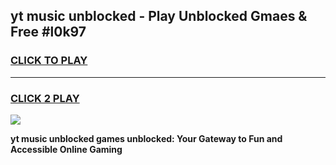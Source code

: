
## yt music unblocked - Play Unblocked Gmaes & Free #l0k97
<h3>
<a href="https://news.freeplayer.one?title=yt_music_unblocked&ref=24F">CLICK TO PLAY</a></h3>
<hr>

<h3>
<a href="https://news.freeplayer.one?title=yt_music_unblocked&ref=24F">CLICK 2 PLAY</a>
  
</h3>

<a href="https://news.freeplayer.one?title=yt_music_unblocked&ref=24F/"><img src="https://clearcache.store/games.png"></a>


**yt music unblocked games unblocked: Your Gateway to Fun and Accessible Online Gaming**
